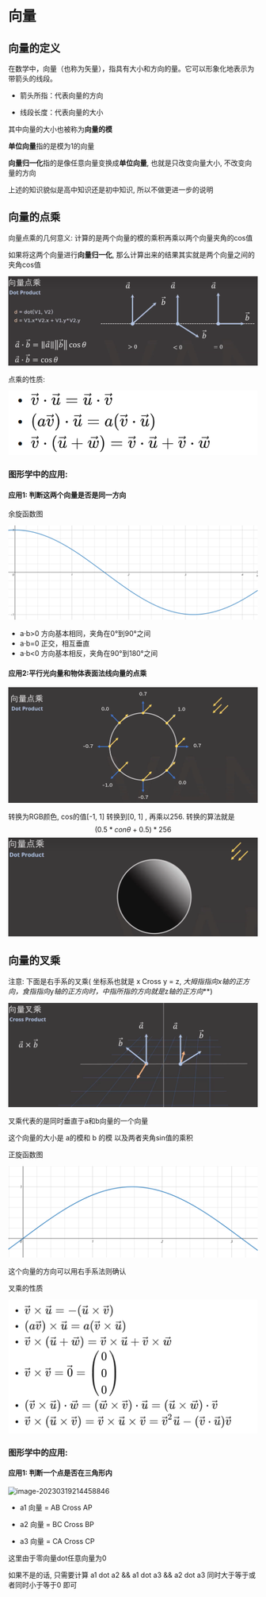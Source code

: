 # 向量

## 向量的定义

在数学中，向量（也称为矢量），指具有大小和方向的量。它可以形象化地表示为带箭头的线段。

- 箭头所指：代表向量的方向

- 线段长度：代表向量的大小

其中向量的大小也被称为**向量的模**

**单位向量**指的是模为1的向量 

**向量归一化**指的是像任意向量变换成**单位向量**, 也就是只改变向量大小, 不改变向量的方向

上述的知识貌似是高中知识还是初中知识, 所以不做更进一步的说明

## 向量的点乘

向量点乘的几何意义: 计算的是两个向量的模的乘积再乘以两个向量夹角的cos值 

如果将这两个向量进行**向量归一化**,  那么计算出来的结果其实就是两个向量之间的夹角cos值  

![image-20230319181254498](image-20230319181254498.png)

点乘的性质:

![image-20230319230340557](image-20230319230340557.png)

### 图形学中的应用:

#### 应用1: 判断这两个向量是否是同一方向

余旋函数图

![image-20230319222857469](image-20230319222857469.png)
-    a·b>0   方向基本相同，夹角在0°到90°之间
-    a·b=0   正交，相互垂直  
-    a·b<0   方向基本相反，夹角在90°到180°之间 

####  应用2:平行光向量和物体表面法线向量的点乘

![image-20230319204251923](image-20230319204251923.png)

转换为RGB颜色, cos的值[-1,  1] 转换到[0, 1] , 再乘以256. 转换的算法就是
$$
(0.5 *con\theta + 0.5) * 256
$$
![image-20230319210325676](image-20230319210325676.png)

## 向量的叉乘

注意: 下面是右手系的叉乘( 坐标系也就是 x Cross y = z, ***大拇指指向*x*轴的正方向，食指指向*y*轴的正方向时，中指所指的方向就是*z*轴的正方向***)

![image-20230319210824484](image-20230319210824484.png)

叉乘代表的是同时垂直于a和b向量的一个向量

这个向量的大小是 a的模和 b 的模 以及两者夹角sin值的乘积

正旋函数图

![image-20230319231811625](image-20230319231811625.png)

这个向量的方向可以用右手系法则确认

叉乘的性质

![image-20230319230732712](image-20230319230732712.png)

### 图形学中的应用:

#### 应用1: 判断一个点是否在三角形内

![image-20230319214458846](D:\NewGit\30RenderStudy\Math\向量的学习\image-20230319214458846.png)

- a1 向量 = AB Cross AP 

- a2 向量 = BC Cross BP

- a3 向量 = CA Cross CP


这里由于零向量dot任意向量为0

如果不是的话, 只需要计算 a1 dot a2  &&  a1 dot a3  &&  a2 dot a3 同时大于等于或者同时小于等于0 即可



